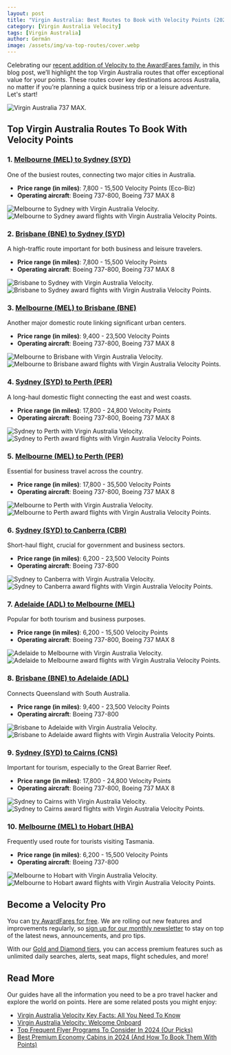 ```yaml
---
layout: post
title: "Virgin Australia: Best Routes to Book with Velocity Points (2024)"
category: [Virgin Australia Velocity]
tags: [Virgin Australia]
author: Germán
image: /assets/img/va-top-routes/cover.webp
---
```


Celebrating our [recent addition of Velocity to the AwardFares family](https://blog.awardfares.com/introducing-virgin-australia-velocity/), in this blog post, we’ll highlight the top Virgin Australia routes that offer exceptional value for your points. These routes cover key destinations across Australia, no matter if you’re planning a quick business trip or a leisure adventure. Let's start!

<img src="../assets/img/va-top-routes/va737max.webp" alt="Virgin Australia 737 MAX." class="noborder"/>

## Top Virgin Australia Routes To Book With Velocity Points

### 1. [Melbourne (MEL) to Sydney (SYD)](https://awardfares.com/search?MEL.SYD.;z:virginaustralia)

One of the busiest routes, connecting two major cities in Australia.

* **Price range (in miles)**: 7,800 - 15,500 Velocity Points (Eco-Biz)
* **Operating aircraft**: Boeing 737-800, Boeing 737 MAX 8

<img src="../assets/img/va-top-routes/mel-syd-map.webp" alt="Melbourne to Sydney with Virgin Australia Velocity." class="noborder"/>

<img src="../assets/img/va-top-routes/mel-syd.webp" alt="Melbourne to Sydney award flights with Virgin Australia Velocity Points." class="noborder"/>

### 2. [Brisbane (BNE) to Sydney (SYD)](https://awardfares.com/search?BNE.SYD.;z:virginaustralia)

A high-traffic route important for both business and leisure travelers.

* **Price range (in miles)**: 7,800 - 15,500 Velocity Points
* **Operating aircraft**: Boeing 737-800, Boeing 737 MAX 8

<img src="../assets/img/va-top-routes/bne-syd-map.webp" alt="Brisbane to Sydney with Virgin Australia Velocity." class="noborder"/>

<img src="../assets/img/va-top-routes/bne-syd.webp" alt="Brisbane to Sydney award flights with Virgin Australia Velocity Points." class="noborder"/>

### 3. [Melbourne (MEL) to Brisbane (BNE)](https://awardfares.com/search?MEL.BNE.;z:virginaustralia)

Another major domestic route linking significant urban centers.

* **Price range (in miles)**: 9,400 - 23,500 Velocity Points
* **Operating aircraft**: Boeing 737-800, Boeing 737 MAX 8

<img src="../assets/img/va-top-routes/mel-bne-map.webp" alt="Melbourne to Brisbane with Virgin Australia Velocity." class="noborder"/>

<img src="../assets/img/va-top-routes/mel-bne.webp" alt="Melbourne to Brisbane award flights with Virgin Australia Velocity Points." class="noborder"/>

### 4. [Sydney (SYD) to Perth (PER)](https://awardfares.com/search?SYD.PER.;z:virginaustralia)

A long-haul domestic flight connecting the east and west coasts.

* **Price range (in miles)**: 17,800 - 24,800 Velocity Points
* **Operating aircraft**: Boeing 737-800, Boeing 737 MAX 8

<img src="../assets/img/va-top-routes/syd-per-map.webp" alt="Sydney to Perth with Virgin Australia Velocity." class="noborder"/>

<img src="../assets/img/va-top-routes/syd-per.webp" alt="Sydney to Perth award flights with Virgin Australia Velocity Points." class="noborder"/>

### 5. [Melbourne (MEL) to Perth (PER)](https://awardfares.com/search?MEL.PER.;z:virginaustralia)

Essential for business travel across the country.

* **Price range (in miles)**: 17,800 - 35,500 Velocity Points
* **Operating aircraft**: Boeing 737-800, Boeing 737 MAX 8

<img src="../assets/img/va-top-routes/mel-per-map.webp" alt="Melbourne to Perth with Virgin Australia Velocity." class="noborder"/>

<img src="../assets/img/va-top-routes/mel-per.webp" alt="Melbourne to Perth award flights with Virgin Australia Velocity Points." class="noborder"/>

### 6. [Sydney (SYD) to Canberra (CBR)](https://awardfares.com/search?SYD.CBR.;z:virginaustralia)

Short-haul flight, crucial for government and business sectors.

* **Price range (in miles)**: 6,200 - 23,500 Velocity Points
* **Operating aircraft**: Boeing 737-800

<img src="../assets/img/va-top-routes/syd-cbr-map.webp" alt="Sydney to Canberra with Virgin Australia Velocity." class="noborder"/>

<img src="../assets/img/va-top-routes/syd-cbr.webp" alt="Sydney to Canberra award flights with Virgin Australia Velocity Points." class="noborder"/>

### 7. [Adelaide (ADL) to Melbourne (MEL)](https://awardfares.com/search?ADL.MEL.;z:virginaustralia)

Popular for both tourism and business purposes.

* **Price range (in miles)**: 6,200 - 15,500 Velocity Points
* **Operating aircraft**: Boeing 737-800, Boeing 737 MAX 8

<img src="../assets/img/va-top-routes/adl-mel-map.webp" alt="Adelaide to Melbourne with Virgin Australia Velocity." class="noborder"/>

<img src="../assets/img/va-top-routes/adl-mel.webp" alt="Adelaide to Melbourne award flights with Virgin Australia Velocity Points." class="noborder"/>

### 8. [Brisbane (BNE) to Adelaide (ADL)](https://awardfares.com/search?BNE.ADL.;z:virginaustralia)

Connects Queensland with South Australia.

* **Price range (in miles)**: 9,400 - 23,500 Velocity Points
* **Operating aircraft**: Boeing 737-800

<img src="../assets/img/va-top-routes/bne-adl-map.webp" alt="Brisbane to Adelaide with Virgin Australia Velocity." class="noborder"/>

<img src="../assets/img/va-top-routes/bne-adl.webp" alt="Brisbane to Adelaide award flights with Virgin Australia Velocity Points." class="noborder"/>

### 9. [Sydney (SYD) to Cairns (CNS)](https://awardfares.com/search?SYD.CNS.;z:virginaustralia)

Important for tourism, especially to the Great Barrier Reef.

* **Price range (in miles)**: 17,800 - 24,800 Velocity Points
* **Operating aircraft**: Boeing 737-800, Boeing 737 MAX 8

<img src="../assets/img/va-top-routes/syd-cns-map.webp" alt="Sydney to Cairns with Virgin Australia Velocity." class="noborder"/>

<img src="../assets/img/va-top-routes/syd-cns.webp" alt="Sydney to Cairns award flights with Virgin Australia Velocity Points." class="noborder"/>

### 10. [Melbourne (MEL) to Hobart (HBA)](https://awardfares.com/search?MEL.HBA.;z:virginaustralia)

Frequently used route for tourists visiting Tasmania.

* **Price range (in miles)**: 6,200 - 15,500 Velocity Points
* **Operating aircraft**: Boeing 737-800

<img src="../assets/img/va-top-routes/mel-hba-map.webp" alt="Melbourne to Hobart with Virgin Australia Velocity." class="noborder"/>

<img src="../assets/img/va-top-routes/mel-hba.webp" alt="Melbourne to Hobart award flights with Virgin Australia Velocity Points." class="noborder"/>

## Become a Velocity Pro

You can [try AwardFares for free](https://awardfares.com/). We are rolling out new features and improvements regularly, so [sign up for our monthly newsletter](https://awardfares.com/newsletter) to stay on top of the latest news, announcements, and pro tips.

With our [Gold and Diamond tiers](https://awardfares.com/pricing), you can access premium features such as unlimited daily searches, alerts, seat maps, flight schedules, and more!

## Read More

Our guides have all the information you need to be a pro travel hacker and explore the world on points. Here are some related posts you might enjoy:

- [Virgin Australia Velocity Key Facts: All You Need To Know](https://awardfares.com/programs/virgin-australia-velocity)
- [Virgin Australia Velocity: Welcome Onboard](https://blog.awardfares.com/introducing-virgin-australia-velocity/)
- [Top Frequent Flyer Programs To Consider In 2024 (Our Picks)](https://blog.awardfares.com/frequent-flyer-programs-2024/)
- [Best Premium Economy Cabins in 2024 (And How To Book Them With Points)](https://blog.awardfares.com/best-premium-economy-cabins-2024/)
